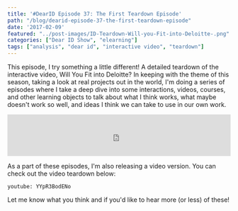 ```yaml
---
title: '#DearID Episode 37: The First Teardown Episode'
path: "/blog/dearid-episode-37-the-first-teardown-episode"
date: '2017-02-09'
featured: "../post-images/ID-Teardown-Will-you-Fit-into-Deloitte-.png"
categories: ["Dear ID Show", "elearning"]
tags: ["analysis", "dear id", "interactive video", "teardown"]
---
```


This episode, I try something a little different! A detailed teardown of the interactive video, Will You Fit into Deloitte? In keeping with the theme of this season, taking a look at real projects out in the world, I'm doing a series of episodes where I take a deep dive into some interactions, videos, courses, and other learning objects to talk about what I think works, what maybe doesn't work so well, and ideas I think we can take to use in our own work.

<iframe frameborder="0" height="94px" scrolling="no" seamless="" src="https://simplecast.com/e/59814?style=medium-light" width="100%"></iframe>

As a part of these episodes, I'm also releasing a video version. You can check out the video teardown below:

`youtube: YYpR3BodENo`

Let me know what you think and if you'd like to hear more (or less) of these!
